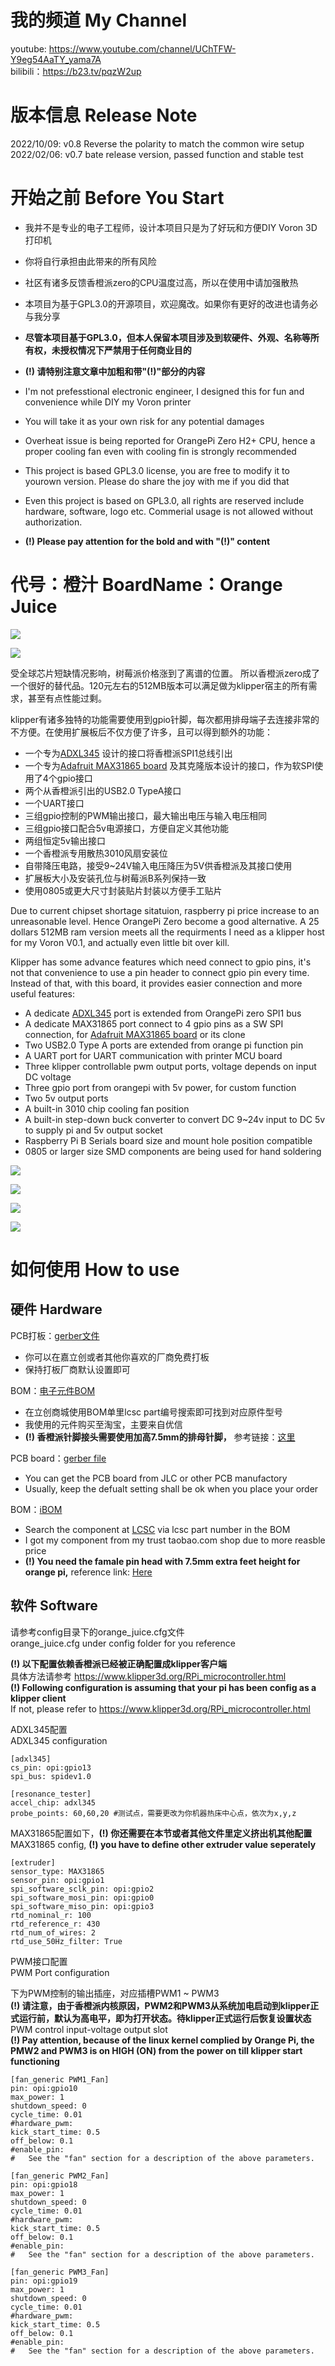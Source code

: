 # 我的频道 My Channel 
youtube: https://www.youtube.com/channel/UChTFW-Y9eg54AaTY_yama7A \
bilibili：https://b23.tv/pqzW2up

# 版本信息 Release Note
2022/10/09: v0.8 Reverse the polarity to match the common wire setup \
2022/02/06: v0.7 bate release version, passed function and stable test

# 开始之前 Before You Start 
- 我并不是专业的电子工程师，设计本项目只是为了好玩和方便DIY Voron 3D打印机
- 你将自行承担由此带来的所有风险
- 社区有诸多反馈香橙派zero的CPU温度过高，所以在使用中请加强散热
- 本项目为基于GPL3.0的开源项目，欢迎魔改。如果你有更好的改进也请务必与我分享 
- **尽管本项目基于GPL3.0，但本人保留本项目涉及到软硬件、外观、名称等所有权，未授权情况下严禁用于任何商业目的**
- **(!) 请特别注意文章中加粗和带"(!)"部分的内容**

- I'm not prefesstional electronic engineer, I designed this for fun and convenience while DIY my Voron printer
- You will take it as your own risk for any potential damages
- Overheat issue is being reported for OrangePi Zero H2+ CPU, hence a proper cooling fan even with cooling fin is strongly recommended
- This project is based GPL3.0 license, you are free to modify it to yourown version. Please do share the joy with me if you did that
- Even this project is based on GPL3.0, all rights are reserved include hardware, software, logo etc. Commerial usage is not allowed without authorization.
- **(!) Please pay attention for the bold and with "(!)" content**

# 代号：橙汁 BoardName：Orange Juice

![](images/orange_juice_board_front_v0.7.png)  

![](images/orange_juice_board_back_v0.7.png)  

受全球芯片短缺情况影响，树莓派价格涨到了离谱的位置。
所以香橙派zero成了一个很好的替代品。120元左右的512MB版本可以满足做为klipper宿主的所有需求，甚至有点性能过剩。

klipper有诸多独特的功能需要使用到gpio针脚，每次都用排母端子去连接非常的不方便。在使用扩展板后不仅方便了许多，且可以得到额外的功能：
- 一个专为[ADXL345](https://www.adafruit.com/product/1231) 设计的接口将香橙派SPI1总线引出
- 一个专为[Adafruit MAX31865 board](https://www.adafruit.com/product/3328) 及其克隆版本设计的接口，作为软SPI使用了4个gpio接口
- 两个从香橙派引出的USB2.0 TypeA接口
- 一个UART接口
- 三组gpio控制的PWM输出接口，最大输出电压与输入电压相同
- 三组gpio接口配合5v电源接口，方便自定义其他功能
- 两组恒定5v输出接口
- 一个香橙派专用散热3010风扇安装位
- 自带降压电路，接受9~24V输入电压降压为5V供香橙派及其接口使用
- 扩展板大小及安装孔位与树莓派B系列保持一致
- 使用0805或更大尺寸封装贴片封装以方便手工贴片


Due to current chipset shortage sitatuion, raspberry pi price increase to an unreasonable level. 
Hence OrangePi Zero become a good alternative. A 25 dollars 512MB ram version meets all the requirments I need as a klipper host for my Voron V0.1, and actually even little bit over kill. 

Klipper has some advance features which need connect to gpio pins, it's not that convenience to use a pin header to connect gpio pin every time. Instead of that, with this board, it provides easier connection and more useful features:
- A dedicate [ADXL345](https://www.adafruit.com/product/1231) port is extended from OrangePi zero SPI1 bus
- A dedicate MAX31865 port connect to 4 gpio pins as a SW SPI connection, for [Adafruit MAX31865 board](https://www.adafruit.com/product/3328) or its clone
- Two USB2.0 Type A ports are extended from orange pi function pin
- A UART port for UART communication with printer MCU board
- Three klipper controllable pwm output ports, voltage depends on input DC voltage
- Three gpio port from orangepi with 5v power, for custom function
- Two 5v output ports
- A built-in 3010 chip cooling fan position
- A built-in step-down buck converter to convert DC 9~24v input to DC 5v to supply pi and 5v output socket
- Raspberry Pi B Serials board size and mount hole position compatible 
- 0805 or larger size SMD components are being used for hand soldering

![](images/top.png)  

![](images/back.png)  

![](images/front.png)  

![](images/bottom.png)  

# 如何使用 How to use
## 硬件 Hardware
PCB打板：[gerber文件](gerber/orange_juice_v0.8_gerber.zip)
- 你可以在嘉立创或者其他你喜欢的厂商免费打板
- 保持打板厂商默认设置即可

BOM：[电子元件BOM](bom/ibom.html)
- 在立创商城使用BOM单里lcsc part编号搜索即可找到对应原件型号
- 我使用的元件购买至淘宝，主要来自优信
- **(!) 香橙派针脚接头需要使用加高7.5mm的排母针脚，** 参考链接：[这里](https://item.taobao.com/item.htm?spm=a1z09.2.0.0.5abe2e8dp4SvIq&id=562698441144&_u=u181c59936e) 

PCB board：[gerber file](gerber/orange_juice_v0.8_gerber.zip)
- You can get the PCB board from JLC or other PCB manufactory 
- Usually, keep the defualt setting shall be ok when you place your order

BOM：[iBOM](bom/ibom.html)
- Search the component at [LCSC](https://lcsc.com/) via lcsc part number in the BOM
- I got my component from my trust taobao.com shop due to more reasble price 
- **(!) You need the famale pin head with 7.5mm extra feet height for orange pi,** reference link: [Here](https://item.taobao.com/item.htm?spm=a1z09.2.0.0.5abe2e8dp4SvIq&id=562698441144&_u=u181c59936e) 


## 软件 Software

请参考config目录下的orange_juice.cfg文件 \
orange_juice.cfg under config folder for you reference 

**(!) 以下配置依赖香橙派已经被正确配置成klipper客户端** \
具体方法请参考 https://www.klipper3d.org/RPi_microcontroller.html \
**(!) Following configuration is assuming that your pi has been config as a klipper client** \
If not, please refer to  https://www.klipper3d.org/RPi_microcontroller.html 

ADXL345配置 \
ADXL345 configuration 

```
[adxl345]
cs_pin: opi:gpio13
spi_bus: spidev1.0

[resonance_tester]
accel_chip: adxl345
probe_points: 60,60,20 #测试点，需要更改为你机器热床中心点，依次为x,y,z
```

MAX31865配置如下，**(!) 你还需要在本节或者其他文件里定义挤出机其他配置** \
MAX31865 config, **(!) you have to define other extruder value seperately** 

```
[extruder]
sensor_type: MAX31865
sensor_pin: opi:gpio1
spi_software_sclk_pin: opi:gpio2
spi_software_mosi_pin: opi:gpio0
spi_software_miso_pin: opi:gpio3
rtd_nominal_r: 100
rtd_reference_r: 430
rtd_num_of_wires: 2
rtd_use_50Hz_filter: True
```

PWM接口配置 \
PWM Port configuration

下为PWM控制的输出插座，对应插槽PWM1 ~ PWM3 \
**(!) 请注意，由于香橙派内核原因，PWM2和PWM3从系统加电启动到klipper正式运行前，默认为高电平，即为打开状态。待klipper正式运行后恢复设置状态** \
PWM control input-voltage output slot \
**(!) Pay attention, because of the linux kernel complied by Orange Pi, the PMW2 and PWM3 is on HIGH (ON) from the power on till klipper start functioning**
```
[fan_generic PWM1_Fan]
pin: opi:gpio10
max_power: 1
shutdown_speed: 0
cycle_time: 0.01
#hardware_pwm:
kick_start_time: 0.5
off_below: 0.1
#enable_pin:
#   See the "fan" section for a description of the above parameters.

[fan_generic PWM2_Fan]
pin: opi:gpio18
max_power: 1
shutdown_speed: 0
cycle_time: 0.01
#hardware_pwm:
kick_start_time: 0.5
off_below: 0.1
#enable_pin:
#   See the "fan" section for a description of the above parameters.

[fan_generic PWM3_Fan]
pin: opi:gpio19
max_power: 1
shutdown_speed: 0
cycle_time: 0.01
#hardware_pwm:
kick_start_time: 0.5
off_below: 0.1
#enable_pin:
#   See the "fan" section for a description of the above parameters.
```
